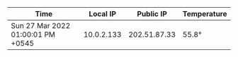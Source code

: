 | Time     | Local IP | Public IP | Temperature |
| ----------- | ----------- | ----------- | ----------- |
| Sun 27 Mar 2022 01:00:01 PM +0545      | 10.0.2.133     | 202.51.87.33  | 55.8° |
